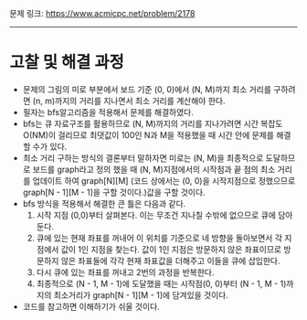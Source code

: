 문제 링크: https://www.acmicpc.net/problem/2178
- - -
# 고찰 및 해결 과정
- 문제의 그림의 미로 부분에서 보드 기준 (0, 0)에서 (N, M)까지 최소 거리를 구하려면 (n, m)까지의 거리를 지나면서 최소 거리를 계산해야 한다.  
- 필자는 bfs알고리즘을 적용해서 문제를 해결하였다.  
- bfs는 큐 자료구조를 활용하므로 (N, M)까지의 거리를 지나가려면 시간 복잡도 O(NM)이 걸리므로 최댓값이 100인 N과 M을 적용했을 때 시간 안에 문제를 해결할 수가 있다.  
- 최소 거리 구하는 방식의 결론부터 말하자면 미로는 (N, M)을 최종적으로 도달하므로 보드를 graph라고 정의 했을 때 (N, M)지점에서의 시작점과 끝 점의 최소 거리를 업데이트 하여 graph[N][M] (코드 상에서는 (0, 0)을 시작지점으로 정했으므로 graph[N - 1][M - 1]을 구할 것이다.)값을 구할 것이다.  
- bfs 방식을 적용해서 해결한 큰 틀은 다음과 같다.  
    1. 시작 지점 (0,0)부터 살펴본다. 이는 무조건 지나칠 수밖에 없으므로 큐에 담아둔다.  
    2. 큐에 있는 현재 좌표를 꺼내어 이 위치를 기준으로 네 방향을 돌아보면서 각 지점에서 값이 1인 지점을 찾는다. 값이 1인 지점은 방문하지 않은 좌표이므로  방문하지 않은 좌표들에 각각 현재 좌표값을 더해주고 이들을 큐에 삽입한다.  
    3. 다시 큐에 있는 좌표를 꺼내고 2번의 과정을 반복한다.  
    4. 최종적으로 (N - 1, M - 1)에 도달했을 때는 시작점(0, 0)부터 (N -  1, M - 1)까지의 최소거리가 graph[N - 1][M - 1]에 담겨있을 것이다.  
- 코드를 참고하면 이해하기가 쉬울 것이다.  